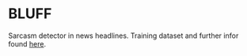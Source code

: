 # BLUFF

Sarcasm detector in news headlines. Training dataset and further infor found [here](https://www.kaggle.com/datasets/rmisra/news-headlines-dataset-for-sarcasm-detection).
